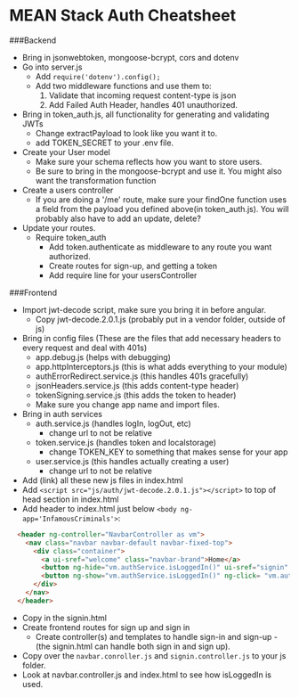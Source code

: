 # MEAN Stack Auth Cheatsheet
###Backend
- Bring in jsonwebtoken, mongoose-bcrypt, cors and dotenv
- Go into server.js
  -  Add `require('dotenv').config();`
  -  Add two middleware functions and use them to:
      1. Validate that incoming request content-type is json
      2. Add Failed Auth Header, handles 401 unauthorized.
- Bring in token_auth.js, all functionality for generating and validating JWTs
  - Change extractPayload to look like you want it to.
  - add TOKEN_SECRET to your .env file.
- Create your User model
  - Make sure your schema reflects how you want to store users.
  - Be sure to bring in the mongoose-bcrypt and use it.  You might also want the transformation function
- Create a users controller
  - If you are doing a '/me' route, make sure your findOne function uses a field from the payload you defined above(in token_auth.js).  You will probably also have to add an update, delete?
- Update your routes.
  - Require token_auth
    - Add token.authenticate as middleware to any route you want authorized.
    - Create routes for sign-up, and getting a token
    - Add require line for your usersController


###Frontend
- Import jwt-decode script, make sure you bring it in before angular.
  - Copy jwt-decode.2.0.1.js (probably put in a vendor folder, outside of js)
- Bring in config files (These are the files that add necessary headers to every request and deal with 401s)
  - app.debug.js (helps with debugging)
  - app.httpInterceptors.js (this is what adds everything to your module)
  - authErrorRedirect.service.js (this handles 401s gracefully)
  - jsonHeaders.service.js (this adds content-type header)
  - tokenSigning.service.js (this adds the token to header)
  - Make sure you change app name and import files.
- Bring in auth services
  - auth.service.js (handles logIn, logOut, etc)
  	 - change url to not be relative
  - token.service.js (handles token and localstorage)
  	 - change TOKEN_KEY to something that makes sense for your app
  - user.service.js (this handles actually creating a user)
  	 - 	change url to not be relative
-  Add (link) all these new js files in index.html
-  Add `<script src="js/auth/jwt-decode.2.0.1.js"></script>` to top of head section in index.html
-  Add header to index.html just below `<body ng-app='InfamousCriminals'>`:

```html
  <header ng-controller="NavbarController as vm">
    <nav class="navbar navbar-default navbar-fixed-top">
      <div class="container">
        <a ui-sref="welcome" class="navbar-brand">Home</a>
        <button ng-hide="vm.authService.isLoggedIn()" ui-sref="signin" type="button" class="btn btn-default navbar-btn navbar-right">Sign in</button>
        <button ng-show="vm.authService.isLoggedIn()" ng-click= "vm.authService.logOut()" type="button" class="btn btn-default navbar-btn navbar-right">Sign out</button>
      </div>
    </nav>
  </header>
```

- Copy in the signin.html
- Create frontend routes for sign up and sign in
  - Create controller(s) and templates to handle sign-in and sign-up 
  		- (the signin.html can handle both sign in and sign up).
- Copy over the `navbar.conroller.js` and `signin.controller.js` to your js folder.
- Look at navbar.controller.js and index.html to see how isLoggedIn is used.
